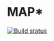 # MAP*

[![Build status](https://ci.appveyor.com/api/projects/status/gymhqh53fto904t9?svg=true)](https://ci.appveyor.com/project/bugagi67/ajs-homeworks-map-rxjf2)